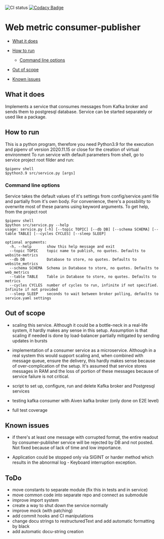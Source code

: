 ![CI status](https://github.com/ssichynskyi/web_metrics_posting/actions/workflows/run_checks_and_tests.yml/badge.svg)
[![Codacy Badge](https://app.codacy.com/project/badge/Grade/771de52d40b64cb588be56e77ce7c692)](https://www.codacy.com/gh/ssichynskyi/web_metrics_posting/dashboard?utm_source=github.com&amp;utm_medium=referral&amp;utm_content=ssichynskyi/web_metrics_posting&amp;utm_campaign=Badge_Grade)
# Web metric consumer-publisher

- [What it does](#what-it-does)

- [How to run](#how-to-run)
  - [Command line options](#command-line-options)

- [Out of scope](#out-of-scope)

- [Known issues](#known-issues)

## What it does

Implements a service that consumes messages from Kafka broker and sends them 
to postgresql database. Service can be started separately or used like a package.

## How to run

This is a python program, therefore you need Python3.9 for the execution and pipenv of version 2020.11.15 or close
for the creation of virtual environment
To run service with default parameters from shell, go to service project root filder and run:
```console
$pipenv shell
$python3.9 src/service.py [args]
```

### Command line options

Service takes the default values of it's settings from config/service.yaml file and partially from it's own body.
For convenience, there's a possbility to overwrite most of these params using keyword arguments.
To get help, from the project root
```console
$pipenv shell
$python src/service.py --help
usage: service.py [-h] [--topic TOPIC] [--db DB] [--schema SCHEMA] [--table TABLE] [--cycles CYCLES] [--sleep SLEEP]

optional arguments:
  -h, --help       show this help message and exit
  --topic TOPIC    topic name to publish, no quotes. Defaults to website-metrics
  --db DB          Database to store, no quotes. Defaults to website_metrics
  --schema SCHEMA  Schema in Database to store, no quotes. Defaults to web_metrics
  --table TABLE    Table in Database to store, no quotes. Defaults to metrics
  --cycles CYCLES  number of cycles to run, infinite if not specified. Infinite if not provided
  --sleep SLEEP    seconds to wait between broker polling, defaults to service.yaml settings
```

## Out of scope

- scaling this service. Although it could be a bottle-neck in a real-life system, it hardly
  makes any sense in this setup. Assumption is that scaling if needed is done by load-balancer
  partially mitigated by sending updates in bursts

- implementation of a consumer service as a microservice. Although in a real system this would support
  scaling and, when combined with message queue, ensure the delivery, this hardly makes sense because of
  over-complication of the setup. It's assumed that service stores messages in RAM and the loss of
  portion of these messages because of service failure is not critical.

- script to set up, configure, run and delete Kafka broker and Postgresql services

- testing kafka consumer with Aiven kafka broker (only done on E2E level)

- full test coverage

## Known issues
- if there's at least one message with corrupted format, the entire readout by consumer-publisher service
  will be rejected by DB and not posted. Not fixed because of lack of time and low importance.

- Application could be stopped only via SIGINT or harder method which results in
  the abnormal log - Keyboard interruption exception.

## ToDo
- move constants to separate module (fix this in tests and in service)
- move common code into separate repo and connect as submodule
- improve import system
- create a way to shut down the service normally
- improve mock (with patching)
- add commit hooks and CI manipulations
- change docu strings to restructuredText and add automatic formatting by black
- add automatic docu-string creation
